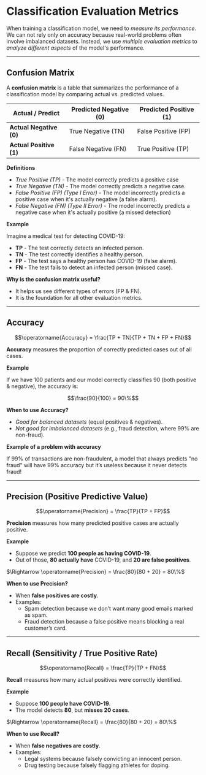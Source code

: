 # **Classification Evaluation Metrics**

When training a classification model, we need to *measure its performance*. We can not rely only on accuracy because real-world problems often involve imbalanced datasets. Instead, we use *multiple evaluation metrics* to *analyze different aspects* of the model's performance.

---
## Confusion Matrix

A **confusion matrix** is a table that summarizes the performance of a classification model by comparing actual vs. predicted values.

<div align="center">

| Actual / Predict |  Predicted Negative (0) | Predicted Positive (1) |
| --- | --- | --- |
| **Actual Negative (0)** | True Negative (TN) | False Positive (FP) |
| **Actual Positive (1)** | False Negative (FN) | True Positive (TP) |

</div>

**Definitions**

- *True Positive (TP)* - The model correctly predicts a positive case
- *True Negative (TN)* - The model correctly predicts a negative case.
- *False Positive (FP) (Type I Error)* - The model incorrectly predicts a positive case when it's actually negative (a false alarm).
- *False Negative (FN) (Type II Error)* - The model incorrectly predicts a negative case when it's actually positive (a missed detection)

**Example**

Imagine a medical test for detecting COVID-19:

- **TP** - The test correctly detects an infected person.
- **TN** - The test correctly identifies a healthy person.
- **FP** - The test says a healthy person has COVID-19 (false alarm).
- **FN** - The test fails to detect an infected person (missed case).

**Why is the confusion matrix useful?**
- It helps us see different types of errors (FP & FN).
- It is the foundation for all other evaluation metrics.

---

## Accuracy

$$\operatorname{Accuracy} = \frac{TP + TN}{TP + TN + FP + FN}$$

**Accuracy** measures the proportion of correctly predicted cases out of all cases.

**Example**

If we have 100 patients and our model correctly classifies 90 (both positive & negative), the accuracy is:

$$\frac{90}{100} = 90\%$$

**When to use Accuracy?**
- *Good for balanced datasets* (equal positives & negatives).
- *Not good for imbalanced datasets* (e.g., fraud detection, where 99% are non-fraud).

**Example of a problem with accuracy**

If 99% of transactions are non-fraudulent, a model that always predicts "no fraud" will have 99% accuracy but it’s useless because it never detects fraud!

---

## Precision (Positive Predictive Value)

$$\operatorname{Precision} = \frac{TP}{TP + FP}$$

**Precision** measures how many predicted positive cases are actually positive.

**Example**
- Suppose we predict **100 people as having COVID-19**.
- Out of those, **80 actually have** COVID-19, and **20 are false positives**.

$\Rightarrow \operatorname{Precision} = \frac{80}{80 + 20} = 80\%$

**When to use Precision?**
- When **false positives are costly**.
- Examples:
    - Spam detection because we don’t want many good emails marked as spam.
    - Fraud detection because a false positive means blocking a real customer’s card.

--- 

## Recall (Sensitivity / True Positive Rate)

$$\operatorname{Recall} = \frac{TP}{TP + FN}$$

**Recall** measures how many actual positives were correctly identified.

**Example**
- Suppose **100 people have COVID-19**.
- The model detects **80**, but **misses 20 cases**.

$\Rightarrow \operatorname{Recall} = \frac{80}{80 + 20} = 80\%$

**When to use Recall?**
- When **false negatives are costly**.
- Examples:
    - Legal systems because falsely convicting an innocent person.
    - Drug testing because falsely flagging athletes for doping.